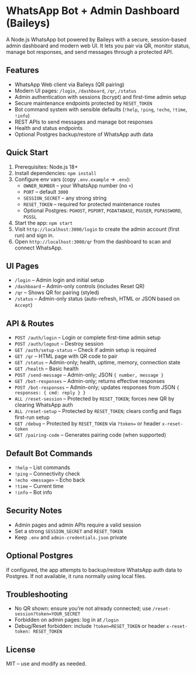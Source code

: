 # WhatsApp Bot + Admin Dashboard (Baileys)

A Node.js WhatsApp bot powered by Baileys with a secure, session-based admin dashboard and modern web UI. It lets you pair via QR, monitor status, manage bot responses, and send messages through a protected API.

## Features
- WhatsApp Web client via Baileys (QR pairing)
- Modern UI pages: `/login`, `/dashboard`, `/qr`, `/status`
- Admin authentication with sessions (bcrypt) and first-time admin setup
- Secure maintenance endpoints protected by `RESET_TOKEN`
- Bot command system with sensible defaults (`!help`, `!ping`, `!echo`, `!time`, `!info`)
- REST APIs to send messages and manage bot responses
- Health and status endpoints
- Optional Postgres backup/restore of WhatsApp auth data

## Quick Start
1. Prerequisites: Node.js 18+
2. Install dependencies: `npm install`
3. Configure env vars (copy `.env.example` → `.env`):
   - `OWNER_NUMBER` – your WhatsApp number (no `+`)
   - `PORT` – default `3000`
   - `SESSION_SECRET` – any strong string
   - `RESET_TOKEN` – required for protected maintenance routes
   - Optional Postgres: `PGHOST`, `PGPORT`, `PGDATABASE`, `PGUSER`, `PGPASSWORD`, `PGSSL`
4. Start the app: `npm start`
5. Visit `http://localhost:3000/login` to create the admin account (first run) and sign in.
6. Open `http://localhost:3000/qr` from the dashboard to scan and connect WhatsApp.

## UI Pages
- `/login` – Admin login and initial setup
- `/dashboard` – Admin-only controls (includes Reset QR)
- `/qr` – Shows QR for pairing (styled)
- `/status` – Admin-only status (auto-refresh, HTML or JSON based on `Accept`)

## API & Routes
- `POST /auth/login` – Login or complete first-time admin setup
- `POST /auth/logout` – Destroy session
- `GET /auth/setup-status` – Check if admin setup is required
- `GET /qr` – HTML page with QR code to pair
- `GET /status` – Admin-only; health, uptime, memory, connection state
- `GET /health` – Basic health
- `POST /send-message` – Admin-only; JSON `{ number, message }`
- `GET /bot-responses` – Admin-only; returns effective responses
- `POST /bot-responses` – Admin-only; updates responses from JSON `{ responses: { cmd: reply } }`
- `ALL /reset-session` – Protected by `RESET_TOKEN`; forces new QR by clearing WhatsApp auth
- `ALL /reset-setup` – Protected by `RESET_TOKEN`; clears config and flags first-run setup
- `GET /debug` – Protected by `RESET_TOKEN` via `?token=` or header `x-reset-token`
- `GET /pairing-code` – Generates pairing code (when supported)

## Default Bot Commands
- `!help` – List commands
- `!ping` – Connectivity check
- `!echo <message>` – Echo back
- `!time` – Current time
- `!info` – Bot info

## Security Notes
- Admin pages and admin APIs require a valid session
- Set a strong `SESSION_SECRET` and `RESET_TOKEN`
- Keep `.env` and `admin-credentials.json` private

## Optional Postgres
If configured, the app attempts to backup/restore WhatsApp auth data to Postgres. If not available, it runs normally using local files.

## Troubleshooting
- No QR shown: ensure you’re not already connected; use `/reset-session?token=YOUR_SECRET`
- Forbidden on admin pages: log in at `/login`
- Debug/Reset forbidden: include `?token=RESET_TOKEN` or header `x-reset-token: RESET_TOKEN`

## License
MIT – use and modify as needed.